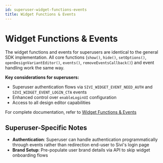 ```yaml
---
id: superuser-widget-functions-events
title: Widget Functions & Events
---
```


# Widget Functions & Events

The widget functions and events for superusers are identical to the general SDK implementation. All core functions (`show()`, `hide()`, `setOptions()`, `openDesignVariantEditor()`, `events()`, `removeEventsCallback()`) and event handling work the same way.

**Key considerations for superusers:**
- Superuser authentication flows via `SIVI_WIDGET_EVENT_NEED_AUTH` and `SIVI_WIDGET_EVENT_LOGIN_CTA` events
- Enhanced control over `enableLoginUI` configuration
- Access to all design editor capabilities

<div>
For complete documentation, refer to <a href="../widget-functions-events" target="_blank">Widget Functions & Events</a>
</div>

## Superuser-Specific Notes

- **Authentication**: Superuser can handle authentication programmatically through events rather than redirection end-user to Sivi's login page
- **Brand Setup**: Pre-populate user brand details via API to skip widget onboarding flows
